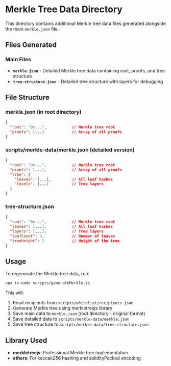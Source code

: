 # Merkle Tree Data Directory

This directory contains additional Merkle tree data files generated alongside the main `merkle.json` file.

## Files Generated

### Main Files

- **`merkle.json`** - Detailed Merkle tree data containing root, proofs, and tree structure
- **`tree-structure.json`** - Detailed tree structure with layers for debugging

## File Structure

### merkle.json (in root directory)

```json
{
  "root": "0x...",           // Merkle tree root
  "proofs": [...]            // Array of all proofs
}
```

### scripts/merkle-data/merkle.json (detailed version)

```json
{
  "root": "0x...",           // Merkle tree root
  "proofs": [...],           // Array of all proofs
  "tree": {
    "leaves": [...],         // All leaf hashes
    "levels": [...]          // Tree layers
  }
}
```

### tree-structure.json

```json
{
  "root": "0x...",           // Merkle tree root
  "leaves": [...],           // All leaf hashes
  "layers": [...],           // Tree layers
  "leafCount": 3,            // Number of leaves
  "treeHeight": 2            // Height of the tree
}
```

## Usage

To regenerate the Merkle tree data, run:

```bash
npx ts-node scripts/generateMerkle.ts
```

This will:

1. Read recipients from `scripts/whitelist/recipients.json`
2. Generate Merkle tree using merkletreejs library
3. Save main data to `merkle.json` (root directory - original format)
4. Save detailed data to `scripts/merkle-data/merkle.json`
5. Save tree structure to `scripts/merkle-data/tree-structure.json`

## Library Used

- **merkletreejs**: Professional Merkle tree implementation
- **ethers**: For keccak256 hashing and solidityPacked encoding
